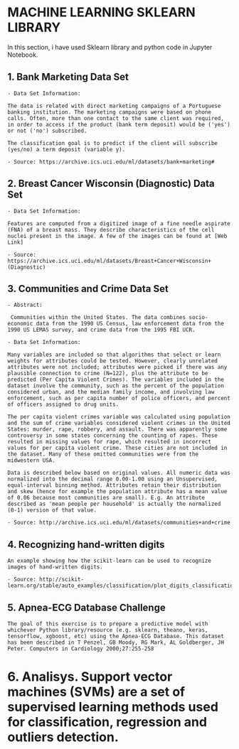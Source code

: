 # MACHINE LEARNING SKLEARN LIBRARY

In this section, i have used Sklearn library and python code in Jupyter Notebook.

## 1. Bank Marketing Data Set 

    - Data Set Information:

    The data is related with direct marketing campaigns of a Portuguese banking institution. The marketing campaigns were based on phone calls. Often, more than one contact to the same client was required, in order to access if the product (bank term deposit) would be ('yes') or not ('no') subscribed. 

    The classification goal is to predict if the client will subscribe (yes/no) a term deposit (variable y).

    - Source: https://archive.ics.uci.edu/ml/datasets/bank+marketing#


## 2. Breast Cancer Wisconsin (Diagnostic) Data Set 

    - Data Set Information:

    Features are computed from a digitized image of a fine needle aspirate (FNA) of a breast mass. They describe characteristics of the cell nuclei present in the image. A few of the images can be found at [Web Link] 

    - Source: https://archive.ics.uci.edu/ml/datasets/Breast+Cancer+Wisconsin+(Diagnostic)



## 3. Communities and Crime Data Set 

    - Abstract:
    
     Communities within the United States. The data combines socio-economic data from the 1990 US Census, law enforcement data from the 1990 US LEMAS survey, and crime data from the 1995 FBI UCR.

    - Data Set Information:

    Many variables are included so that algorithms that select or learn weights for attributes could be tested. However, clearly unrelated attributes were not included; attributes were picked if there was any plausible connection to crime (N=122), plus the attribute to be predicted (Per Capita Violent Crimes). The variables included in the dataset involve the community, such as the percent of the population considered urban, and the median family income, and involving law enforcement, such as per capita number of police officers, and percent of officers assigned to drug units. 

    The per capita violent crimes variable was calculated using population and the sum of crime variables considered violent crimes in the United States: murder, rape, robbery, and assault. There was apparently some controversy in some states concerning the counting of rapes. These resulted in missing values for rape, which resulted in incorrect values for per capita violent crime. These cities are not included in the dataset. Many of these omitted communities were from the midwestern USA. 

    Data is described below based on original values. All numeric data was normalized into the decimal range 0.00-1.00 using an Unsupervised, equal-interval binning method. Attributes retain their distribution and skew (hence for example the population attribute has a mean value of 0.06 because most communities are small). E.g. An attribute described as 'mean people per household' is actually the normalized (0-1) version of that value. 

    - Source: http://archive.ics.uci.edu/ml/datasets/communities+and+crime


## 4. Recognizing hand-written digits

    An example showing how the scikit-learn can be used to recognize images of hand-written digits.

    - Source: http://scikit-learn.org/stable/auto_examples/classification/plot_digits_classification.html



## 5. Apnea-ECG Database Challenge


    The goal of this exercise is to prepare a predictive model with whichever Python library/resource (e.g. sklearn, theano, keras, tensorflow, xgboost, etc) using the Apnea-ECG Database. This dataset has been described in T Penzel, GB Moody, RG Mark, AL Goldberger, JH Peter. Computers in Cardiology 2000;27:255-258

# 6. Analisys. Support vector machines (SVMs) are a set of supervised learning methods used for classification, regression and outliers detection.



